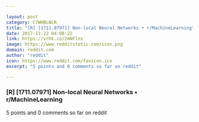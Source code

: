 ```yaml
---

layout: post
category: C7WHBLNLR
title: "[R] [1711.07971] Non-local Neural Networks • r/MachineLearning"
date: 2017-11-22 04:08:22
link: https://vrhk.co/2mNFlns
image: https://www.redditstatic.com/icon.png
domain: reddit.com
author: "reddit"
icon: https://www.reddit.com/favicon.ico
excerpt: "5 points and 0 comments so far on reddit"

---
```


### [R] [1711.07971] Non-local Neural Networks • r/MachineLearning

5 points and 0 comments so far on reddit